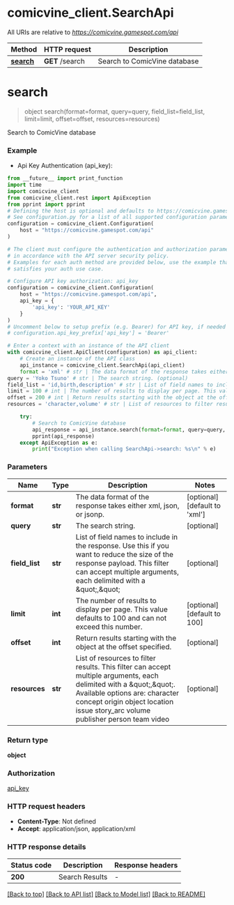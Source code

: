 # comicvine_client.SearchApi

All URIs are relative to *https://comicvine.gamespot.com/api*

Method | HTTP request | Description
------------- | ------------- | -------------
[**search**](SearchApi.md#search) | **GET** /search | Search to ComicVine database


# **search**
> object search(format=format, query=query, field_list=field_list, limit=limit, offset=offset, resources=resources)

Search to ComicVine database

### Example

* Api Key Authentication (api_key):
```python
from __future__ import print_function
import time
import comicvine_client
from comicvine_client.rest import ApiException
from pprint import pprint
# Defining the host is optional and defaults to https://comicvine.gamespot.com/api
# See configuration.py for a list of all supported configuration parameters.
configuration = comicvine_client.Configuration(
    host = "https://comicvine.gamespot.com/api"
)

# The client must configure the authentication and authorization parameters
# in accordance with the API server security policy.
# Examples for each auth method are provided below, use the example that
# satisfies your auth use case.

# Configure API key authorization: api_key
configuration = comicvine_client.Configuration(
    host = "https://comicvine.gamespot.com/api",
    api_key = {
        'api_key': 'YOUR_API_KEY'
    }
)
# Uncomment below to setup prefix (e.g. Bearer) for API key, if needed
# configuration.api_key_prefix['api_key'] = 'Bearer'

# Enter a context with an instance of the API client
with comicvine_client.ApiClient(configuration) as api_client:
    # Create an instance of the API class
    api_instance = comicvine_client.SearchApi(api_client)
    format = 'xml' # str | The data format of the response takes either xml, json, or jsonp. (optional) (default to 'xml')
query = 'Yoko Tsuno' # str | The search string. (optional)
field_list = 'id,birth,description' # str | List of field names to include in the response. Use this if you want to reduce the size of the response payload. This filter can accept multiple arguments, each delimited with a \",\" (optional)
limit = 100 # int | The number of results to display per page. This value defaults to 100 and can not exceed this number. (optional) (default to 100)
offset = 200 # int | Return results starting with the object at the offset specified. (optional)
resources = 'character,volume' # str | List of resources to filter results. This filter can accept multiple arguments, each delimited with a \",\". Available options are:   character   concept   origin   object   location   issue   story_arc   volume   publisher   person   team   video  (optional)

    try:
        # Search to ComicVine database
        api_response = api_instance.search(format=format, query=query, field_list=field_list, limit=limit, offset=offset, resources=resources)
        pprint(api_response)
    except ApiException as e:
        print("Exception when calling SearchApi->search: %s\n" % e)
```

### Parameters

Name | Type | Description  | Notes
------------- | ------------- | ------------- | -------------
 **format** | **str**| The data format of the response takes either xml, json, or jsonp. | [optional] [default to &#39;xml&#39;]
 **query** | **str**| The search string. | [optional] 
 **field_list** | **str**| List of field names to include in the response. Use this if you want to reduce the size of the response payload. This filter can accept multiple arguments, each delimited with a \&quot;,\&quot; | [optional] 
 **limit** | **int**| The number of results to display per page. This value defaults to 100 and can not exceed this number. | [optional] [default to 100]
 **offset** | **int**| Return results starting with the object at the offset specified. | [optional] 
 **resources** | **str**| List of resources to filter results. This filter can accept multiple arguments, each delimited with a \&quot;,\&quot;. Available options are:   character   concept   origin   object   location   issue   story_arc   volume   publisher   person   team   video  | [optional] 

### Return type

**object**

### Authorization

[api_key](../README.md#api_key)

### HTTP request headers

 - **Content-Type**: Not defined
 - **Accept**: application/json, application/xml

### HTTP response details
| Status code | Description | Response headers |
|-------------|-------------|------------------|
**200** | Search Results |  -  |

[[Back to top]](#) [[Back to API list]](../README.md#documentation-for-api-endpoints) [[Back to Model list]](../README.md#documentation-for-models) [[Back to README]](../README.md)

